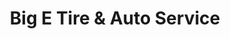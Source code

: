 ---
title: "Big E Tire & Auto Service"
url: /vestal/big-e-tire-und-auto-service/
shop: Autowerkstatt
---